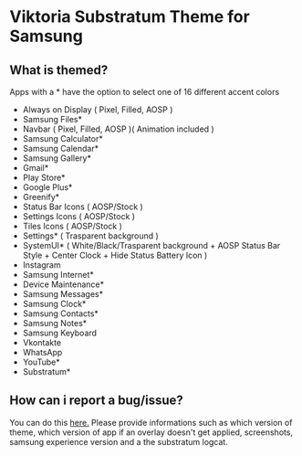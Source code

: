 # Viktoria Substratum Theme for Samsung

## What is themed?
Apps with a * have the option to select one of 16 different accent colors 
- Always on Display ( Pixel, Filled, AOSP )
- Samsung Files*
- Navbar ( Pixel, Filled, AOSP )( Animation included )
- Samsung Calculator*
- Samsung Calendar*
- Samsung Gallery*
- Gmail*
- Play Store*
- Google Plus*
- Greenify*
- Status Bar Icons ( AOSP/Stock )
- Settings Icons ( AOSP/Stock )
- Tiles Icons ( AOSP/Stock )
- Settings* ( Trasparent background )
- SystemUI* ( White/Black/Trasparent background + AOSP Status Bar Style + Center Clock + Hide Status Battery Icon )
- Instagram
- Samsung Internet*
- Device Maintenance*
- Samsung Messages*
- Samsung Clock*
- Samsung Contacts*
- Samsung Notes*
- Samsung Keyboard
- Vkontakte
- WhatsApp
- YouTube*
- Substratum*

## How can i report a bug/issue?
You can do this <a href="https://github.com/folgore95/ViktoriaIssues/issues/new">here.</a> Please provide informations such as which version of theme, which version of app if an overlay doesn't get applied, screenshots, samsung experience version and a the substratum logcat. 
